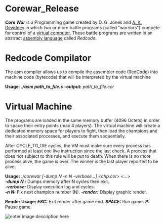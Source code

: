 # Corewar_Release

_**Core War**_ is a Programming game created by D. G. Jones and [A. K. Dewdney](https://en.wikipedia.org/wiki/A._K._Dewdney "A. K. Dewdney") in which two or more battle programs (called "warriors") compete for control of a [virtual computer](https://en.wikipedia.org/wiki/Virtual_machine "Virtual machine"). These battle programs are written in an abstract [assembly language](https://en.wikipedia.org/wiki/Assembly_language "Assembly language") called _Redcode_.

# Redcode Compilator
The asm compiler allows us to compile the assembler code (RedCode) into machine code (bytecode) that will be interpreted by the virtual machine

**Usage**:
***./asm path_to_file.s***
**-output:** *path_to_file.cor*

# Virtual Machine
The programs are loaded in the same memory buffer (4096 Octets) in order to space their entry points (max 4 players). The virtual machine will create a dedicated memory space for players to fight, then load the champions and their associated processes, and execute them sequentially.

After CYCLE_TO_DIE cycles, the VM must make sure every process has performed at least one live instruction since the last check. A process that does not subject to this rule will be put to death. When there is no more process alive, the game is over. The winner is the last player reported to be alive.

**Usage:**
*./corewar [-dump N -n N -verbose...] <chp.cor> <...>* <br>
         ***-dump N :*** Dumps memory after N cycles then exit. <br>
         ***-verbose:*** Display execution log and cycles.<br>
         ***-n N:*** Fix next champion number (N).
         ***-render:*** Display graphic render.

**Render Usage:**
	     ***ESC:*** Exit render after game end.
	     ***SPACE:*** Run game.
	     ***P:*** Pause game.
	     
![enter image description here](https://github.com/bait-sli/Corewar_Release/blob/master/render.gif?raw=true)
